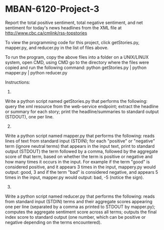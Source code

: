 # MBAN-6120-Project-3

Report the total positive sentiment, total negative sentiment, and net sentiment for today's news headlines from the XML file at http://www.cbc.ca/cmlink/rss-topstories

To view the programming code for this project, click getStories.py, mapper.py, and reducer.py in the list of files above.  

To run the program, copy the above files into a folder on a UNIX/LINUX system, open CMD, using CMD go to the directory where the files were copied and run the following command: python getStories.py | python mapper.py | python reducer.py

Instructions:

1) 
Write a python script named getStories.py that performs the following:
query the xml resource from the web-service endpoint;
extract the headline or summary for each story;
print the headline/summaries to standard output (STDOUT), one per line.

2) 
Write a python script named mapper.py that performs the following:
reads lines of text from standard input (STDIN);
for each "positive" or "negative" term (ignore neutral terms) that appears in the input text,
print to standard output (STDOUT) the term followed by a comma, followed by the aggregate score of that term, based on whether the term is positive or negative and how many times it occurs in the input. 
For example if the term "good" is considered positive, and it appears 3 times in the input, mappery.py would output:
good, 3
and if the term "bad" is considered negative, and appears 5 times in the input, mapper.py would output:
bad, -5
(notice the sign).

3)
Write a python script named reducer.py that performs the following:
reads from standard input (STDIN) terms and their aggregate scores appearing one per line (separated by a comma as printed to STDOUT by mapper.py);
computes the aggregate sentiment score across all terms;
outputs the final index score to standard output (one number, which can be positive or negative depending on the terms encountered).

